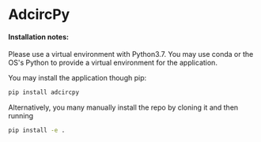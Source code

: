 # AdcircPy


#### Installation notes:

Please use a virtual environment with Python3.7. You may use conda or the OS's Python to provide a virtual environment for the application.

You may install the application though pip:
```bash
pip install adcircpy
```

Alternatively, you many manually install the repo by cloning it and then running
```bash
pip install -e .
```
